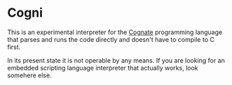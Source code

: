 # Cogni

This is an experimental interpreter for the [Cognate](https://github.com/cognate-lang/cognate) programming language that parses and runs the code directly and doesn't have to compile to C first.

In its present state it is not operable by any means. If you are looking for an embedded scripting language interpreter that actually works, look somehere else.
